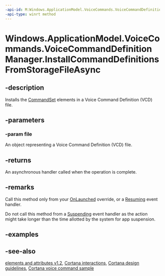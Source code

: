 ```yaml
---
-api-id: M:Windows.ApplicationModel.VoiceCommands.VoiceCommandDefinitionManager.InstallCommandDefinitionsFromStorageFileAsync(Windows.Storage.StorageFile)
-api-type: winrt method
---
```


<!-- Method syntax
public Windows.Foundation.IAsyncAction InstallCommandDefinitionsFromStorageFileAsync(Windows.Storage.StorageFile file)
-->

# Windows.ApplicationModel.VoiceCommands.VoiceCommandDefinitionManager.InstallCommandDefinitionsFromStorageFileAsync

## -description
Installs the [CommandSet](../windows.media.speechrecognition/voice_command_elements_and_attributes.md) elements in a Voice Command Definition (VCD) file.

## -parameters
### -param file
An object representing a Voice Command Definition (VCD) file.

## -returns
An asynchronous handler called when the operation is complete.

## -remarks
Call this method only from your [OnLaunched](../windows.ui.xaml/application_onlaunched_859642554.md) override, or a [Resuming](../windows.applicationmodel.core/coreapplication_resuming.md) event handler.

Do not call this method from a [Suspending](../windows.applicationmodel.core/coreapplication_suspending.md) event handler as the action might take longer than the time allotted by the system for app suspension.

## -examples

## -see-also
[ elements and attributes v1.2](https://docs.microsoft.com/uwp/schemas/voicecommands/voice-command-elements-and-attributes-1-2), [Cortana interactions](https://docs.microsoft.com/windows/uwp/input-and-devices/cortana-interactions), [Cortana design guidelines](https://docs.microsoft.com/windows/uwp/input-and-devices/cortana-design-guidelines), [Cortana voice command sample](https://github.com/Microsoft/Windows-universal-samples/tree/master/Samples/CortanaVoiceCommand)

